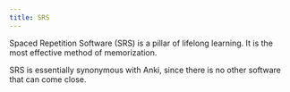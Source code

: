```yaml
---
title: SRS
---
```


Spaced Repetition Software (SRS) is a pillar of lifelong learning. It is the most effective method of memorization.

SRS is essentially synonymous with Anki, since there is no other software that can come close.
